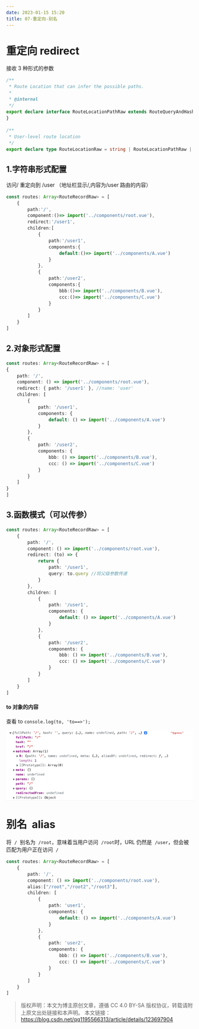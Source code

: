 ```yaml
---
date: 2023-01-15 15:20
title: 07-重定向-别名
---
```


# 重定向 redirect

接收 3 种形式的参数

```ts
/**
 * Route Location that can infer the possible paths.
 *
 * @internal
 */
export declare interface RouteLocationPathRaw extends RouteQueryAndHash, MatcherLocationAsPath, RouteLocationOptions {
}

/**
 * User-level route location
 */
export declare type RouteLocationRaw = string | RouteLocationPathRaw | RouteLocationNamedRaw;

```

## 1.字符串形式配置

访问/ 重定向到 /user （地址栏显示/,内容为/user 路由的内容）

```ts
const routes: Array<RouteRecordRaw> = [
    {
        path:'/',
        component:()=> import('../components/root.vue'),
        redirect:'/user1',
        children:[
            {
                path:'/user1',
                components:{
                    default:()=> import('../components/A.vue')
                }
            },
            {
                path:'/user2',
                components:{
                    bbb:()=> import('../components/B.vue'),
                    ccc:()=> import('../components/C.vue')
                }
            }
        ]
    }
]
```

## 2.对象形式配置

```ts
const routes: Array<RouteRecordRaw> = [
{
    path: '/',
    component: () => import('../components/root.vue'),
    redirect: { path: '/user1' }, //name: 'user'
    children: [
        {
            path: '/user1',
            components: {
                default: () => import('../components/A.vue')
            }
        },
        {
            path: '/user2',
            components: {
                bbb: () => import('../components/B.vue'),
                ccc: () => import('../components/C.vue')
            }
        }
    ]
}
]

```

## 3.函数模式（可以传参）

```ts
const routes: Array<RouteRecordRaw> = [
    {
        path: '/',
        component: () => import('../components/root.vue'),
        redirect: (to) => {
            return {
                path: '/user1',
                query: to.query //将父级参数传递
            }
        },
        children: [
            {
                path: '/user1',
                components: {
                    default: () => import('../components/A.vue')
                }
            },
            {
                path: '/user2',
                components: {
                    bbb: () => import('../components/B.vue'),
                    ccc: () => import('../components/C.vue')
                }
            }
        ]
    }
]
```

#### to 对象的内容

查看 to `console.log(to, 'to==>');`

![](./_images/image-2023-01-15_15-49-07-599-07-重定向-别名.png)

# 别名  alias

将  `/`  别名为  `/root`，意味着当用户访问  `/root`时，URL 仍然是  `/user`，但会被匹配为用户正在访问  `/`

```ts
const routes: Array<RouteRecordRaw> = [
    {
        path: '/',
        component: () => import('../components/root.vue'),
        alias:["/root","/root2","/root3"],
        children: [
            {
                path: 'user1',
                components: {
                    default: () => import('../components/A.vue')
                }
            },
            {
                path: 'user2',
                components: {
                    bbb: () => import('../components/B.vue'),
                    ccc: () => import('../components/C.vue')
                }
            }
        ]
    }
]
```

> 版权声明：本文为博主原创文章，遵循 CC 4.0 BY-SA 版权协议，转载请附上原文出处链接和本声明。
> 本文链接：https://blog.csdn.net/qq1195566313/article/details/123697904